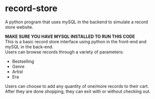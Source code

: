 # record-store
 A python program that uses mySQL in the backend to simulate a record store website.

**MAKE SURE YOU HAVE MYSQL INSTALLED TO RUN THIS CODE**
<br />
This is a basic record store interface using python in the front-end and mySQL in the back-end.<br />
Users can browse records through a variety of parameters:<br />

  * Bestselling<br />
  * Genre<br />
  * Artist<br />
  * Era<br />

Users can choose to add any quantity of one/more records to their cart. <br />
After they are done shopping, they can exit with or without checking out.
